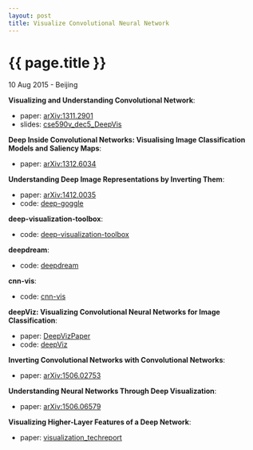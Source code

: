 ```yaml
---
layout: post
title: Visualize Convolutional Neural Network
---
```


{{ page.title }}
================

<p class="meta">10 Aug 2015 - Beijing</p>

**Visualizing and Understanding Convolutional Network**:

- paper: [arXiv:1311.2901](http://arxiv.org/abs/1311.2901)
- slides: [cse590v_dec5_DeepVis](https://courses.cs.washington.edu/courses/cse590v/14au/cse590v_dec5_DeepVis.pdf)

**Deep Inside Convolutional Networks: Visualising Image Classification Models and Saliency Maps**:

- paper: [arXiv:1312.6034](http://arxiv.org/abs/1312.6034)

**Understanding Deep Image Representations by Inverting Them**:

- paper: [arXiv:1412.0035](http://arxiv.org/abs/1412.0035)
- code: [deep-goggle](https://github.com/aravindhm/deep-goggle)

**deep-visualization-toolbox**:

- code: [deep-visualization-toolbox](https://github.com/yosinski/deep-visualization-toolbox)

**deepdream**:

- code: [deepdream](https://github.com/google/deepdream)

**cnn-vis**:

- code: [cnn-vis](https://github.com/jcjohnson/cnn-vis)

**deepViz: Visualizing Convolutional Neural Networks for Image Classification**:

- paper: [DeepVizPaper](http://vis.berkeley.edu/courses/cs294-10-fa13/wiki/images/f/fd/DeepVizPaper.pdf)
- code: [deepViz](https://github.com/bruckner/deepViz)

**Inverting Convolutional Networks with Convolutional Networks**:

- paper: [arXiv:1506.02753](http://arxiv.org/abs/1506.02753)

**Understanding Neural Networks Through Deep Visualization**:

- paper: [arXiv:1506.06579](http://arxiv.org/abs/1506.06579)

**Visualizing Higher-Layer Features of a Deep Network**:

- paper: [visualization_techreport](http://www.iro.umontreal.ca/~lisa/publications2/index.php/publications/show/247)
